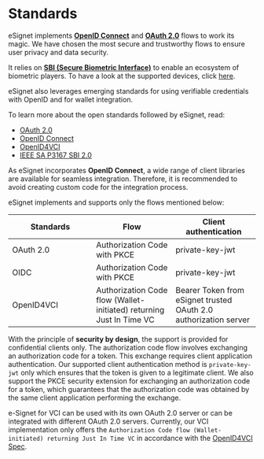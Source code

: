# Standards

eSignet implements [**OpenID Connect**](https://openid.net/connect/) and [**OAuth 2.0**](https://oauth.net/2/) flows to work its magic. We have chosen the most secure and trustworthy flows to ensure user privacy and data security.

It relies on [**SBI (Secure Biometric Interface)**](https://standards.ieee.org/ieee/3167/10925/) to enable an ecosystem of biometric players. To have a look at the supported devices, click [here](https://docs.mosip.io/1.2.0/biometrics/biometric-devices).

eSignet also leverages emerging standards for using verifiable credentials with OpenID and for wallet integration.

To learn more about the open standards followed by eSignet, read:

* [OAuth 2.0](https://oauth.net/2/)
* [OpenID Connect](https://openid.net/specs/openid-connect-core-1\_0.html)
* [OpenID4VCI](https://openid.net/specs/openid-4-verifiable-credential-issuance-1\_0.html)
* [IEEE SA P3167 SBI 2.0](https://standards.ieee.org/ieee/3167/10925/)

As eSignet incorporates **OpenID Connect**, a wide range of client libraries are available for seamless integration. Therefore, it is recommended to avoid creating custom code for the integration process.

eSignet implements and supports only the flows mentioned below:

<table><thead><tr><th width="155">   Standards</th><th>       Flow</th><th>Client authentication</th></tr></thead><tbody><tr><td>OAuth 2.0</td><td>Authorization Code with PKCE</td><td>private-key-jwt</td></tr><tr><td>OIDC</td><td>Authorization Code with PKCE</td><td>private-key-jwt</td></tr><tr><td>OpenID4VCI</td><td>Authorization Code flow (Wallet-initiated) returning Just In Time VC</td><td>Bearer Token from eSignet trusted OAuth 2.0 authorization server</td></tr></tbody></table>

With the principle of **security by design**, the support is provided for confidential clients only. The authorization code flow involves exchanging an authorization code for a token. This exchange requires client application authentication. Our supported client authentication method is `private-key-jwt` only which ensures that the token is given to a legitimate client. We also support the PKCE security extension for exchanging an authorization code for a token, which guarantees that the authorization code was obtained by the same client application performing the exchange.

e-Signet for VCI can be used with its own OAuth 2.0 server or can be integrated with different OAuth 2.0 servers. Currently, our VCI implementation only offers the `Authorization Code flow (Wallet-initiated) returning Just In Time VC` in accordance with the [OpenID4VCI Spec](https://openid.net/specs/openid-4-verifiable-credential-issuance-1\_0.html).
